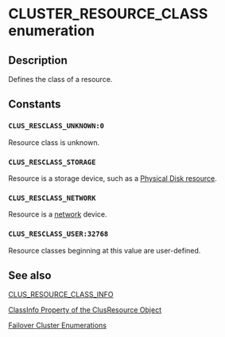 # CLUSTER_RESOURCE_CLASS enumeration

## Description

Defines the class of a resource.

## Constants

### `CLUS_RESCLASS_UNKNOWN:0`

Resource class is unknown.

### `CLUS_RESCLASS_STORAGE`

Resource is a storage device, such as a
[Physical Disk resource](https://learn.microsoft.com/previous-versions/windows/desktop/mscs/p-gly).

### `CLUS_RESCLASS_NETWORK`

Resource is a [network](https://learn.microsoft.com/previous-versions/windows/desktop/mscs/n-gly) device.

### `CLUS_RESCLASS_USER:32768`

Resource classes beginning at this value are user-defined.

## See also

[CLUS_RESOURCE_CLASS_INFO](https://learn.microsoft.com/previous-versions/windows/desktop/api/clusapi/ns-clusapi-clus_resource_class_info)

[ClassInfo Property of the ClusResource Object](https://learn.microsoft.com/previous-versions/windows/desktop/mscs/clusresource-classinfo)

[Failover Cluster Enumerations](https://learn.microsoft.com/previous-versions/windows/desktop/mscs/cluster-enumerations)